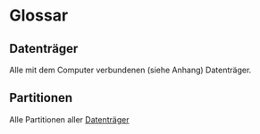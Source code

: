 # Glossar

## Datenträger
Alle mit dem Computer verbundenen (siehe Anhang) Datenträger.

## Partitionen
Alle Partitionen aller [Datenträger](.)